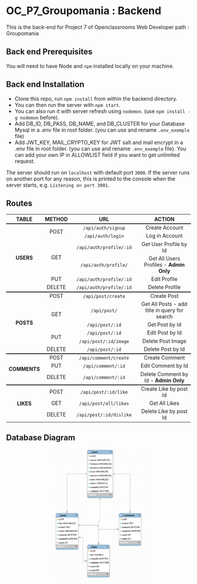 # OC_P7_Groupomania : Backend 

This is the back-end for Project 7 of Openclassrooms Web Developer path : Groupomania

## Back end Prerequisites

You will need to have Node and `npm` installed locally on your machine.

## Back end Installation

- Clone this repo, run `npm install` from within the backend directory. 
- You can then run the server with `npm start`.
- You can also run it with server refresh using `nodemon`. (use `npm install -g nodemon` before).
- Add DB_ID, DB_PASS, DB_NAME, and DB_CLUSTER for your Database Mysql in a .env file in root folder. (you can use and rename `.env_exemple` file)
- Add JWT_KEY, MAIL_CRYPTO_KEY for JWT salt and mail encrypt in a .env file in root folder. (you can use and rename `.env_exemple` file). You can add your own IP in ALLOWLIST field if you want to get unlimited request.
  
The server should run on `localhost` with default port `3000`. If the server runs on another port for any reason, this is printed to the console when the server starts, e.g. `Listening on port 3001`.

## Routes

<table style = "text-align:center">
    <thead>
        <tr style = "border-bottom: 2px solid">
            <th style = "text-align:center" width = 10%>TABLE</th>
            <th style = "text-align:center" width = 10%>METHOD</th>
            <th style = "text-align:center" width = 40%>URL</th>
            <th style = "text-align:center" width = 50%> ACTION </th>
        </tr>
    </thead>
    <tbody>
        <tr>
            <td rowspan=7><b>USERS</b></td>
        </tr>
        <tr>
            <td rowspan=2">POST</td>
            <td><code>/api/auth/signup</code></td>
            <td>Create Account</td>
        </tr>
        <tr>
            <td><code>/api/auth/login</code></td>
            <td>Log in Account</td>
        </tr>
        <tr>
            <td rowspan=2>GET</td>
            <td><code>/api/auth/profile/:id</code></td>
            <td>Get User Profile by Id</td>
        </tr>
        <tr>
            <td><code>/api/auth/profile/</code></td>
            <td>Get All Users Profiles - <b>Admin Only</b></td>
        </tr>
        <tr>
            <td>PUT</td>
            <td><code>/api/auth/profile/:id</code></td>
            <td>Edit Profile</td>
        </tr>
        <tr style = "border-bottom: 2px solid">
            <td>DELETE</td>
            <td><code>/api/auth/profile/:id</code></td>
            <td>Delete Profile</td>
        </tr>
        <tr>
            <td rowspan=7><b>POSTS</b></td>
        </tr>
        <tr>
            <td>POST</td>
            <td><code>/api/post/create</code></td>
            <td>Create Post</td>
        </tr>
        <tr>
            <td rowspan=2>GET</td>
            <td><code>/api/post/</code></td>
            <td>Get All Posts - add title in query for search</td>
        </tr>
        <tr>
            <td><code>/api/post/:id</code></td>
            <td>Get Post by Id</td>
        </tr>
        <tr>
            <td rowspan=2>PUT</td>
            <td><code>/api/post/:id</code></td>
            <td>Edit Post by Id</td>
        </tr>
        <tr>
            <td><code>/api/post/:id/image</code></td>
            <td>Delete Post Image</td>
        </tr>
        <tr style = "border-bottom: 2px solid">
            <td>DELETE</td>
            <td><code>/api/post/:id</code></td>
            <td>Delete Post by Id</td>
        </tr>
        <tr>
            <td rowspan=4><b>COMMENTS</b></td>
        </tr>
        <tr>
            <td>POST</td>
            <td><code>/api/comment/create</code></td>
            <td>Create Comment</td>
        </tr>
        <tr>
            <td>PUT</td>
            <td><code>/api/comment/:id</code></td>
            <td>Edit Comment by Id</td>
        </tr>
        <tr style = "border-bottom: 2px solid">
            <td>DELETE</td>
            <td><code>/api/comment/:id</code></td>
            <td>Delete Comment by Id - <b>Admin Only</b></td>
        </tr>
        <tr>
            <td rowspan=4><b>LIKES</b></td>
        </tr>
        <tr>
            <td>POST</td>
            <td><code>/api/post/:id/like</code></td>
            <td>Create Like by post Id</td>
        </tr>
        <tr>
            <td>GET</td>
            <td><code>/api/post/all/likes</code></td>
            <td>Get All Likes</td>
        </tr>
        <tr>
            <td>DELETE</td>
            <td><code>/api/post/:id/dislike</code></td>
            <td>Delete Like by post Id</td>
        </tr>
    </tbody>
</table>

## Database Diagram

<p align="center">
    <img src="https://github.com/mhihmi/HilmiMehdi_7_01052022/blob/main/backend/images/Readme/Db_Diagram.png" width="50%"/>
</p>